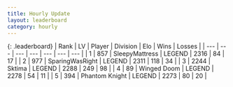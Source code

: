 ```yaml
---
title: Hourly Update
layout: leaderboard
category: hourly
---
```


{: .leaderboard}
| Rank | LV | Player | Division | Elo | Wins | Losses |
| --- | --- | --- | --- | --- | --- | --- |
| <span data-change="0">1</span> | 857 | <span title="ID: 153129">SleepyMattress</span> | LEGEND | <span data-change="5">2316</span> | <span data-change="1">84</span> | <span data-change="0">17</span> |
| <span data-change="0">2</span> | 977 | <span title="ID: 402846">SparingWasRight</span> | LEGEND | <span data-change="0">2311</span> | <span data-change="0">118</span> | <span data-change="0">34</span> |
| <span data-change="0">3</span> | 2244 | <span title="ID: 353063">Sktima</span> | LEGEND | <span data-change="0">2288</span> | <span data-change="0">249</span> | <span data-change="0">98</span> |
| <span data-change="1">4</span> | 89 | <span title="ID: 744396">Winged Doom</span> | LEGEND | <span data-change="0">2278</span> | <span data-change="0">54</span> | <span data-change="0">11</span> |
| <span data-change="-1">5</span> | 394 | <span title="ID: 742939">Phantom Knight</span> | LEGEND | <span data-change="-13">2273</span> | <span data-change="0">80</span> | <span data-change="1">20</span> |